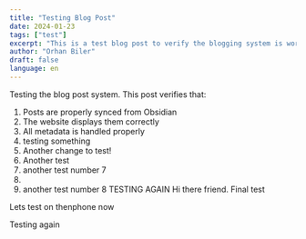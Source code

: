 ```yaml
---
title: "Testing Blog Post"
date: 2024-01-23
tags: ["test"]
excerpt: "This is a test blog post to verify the blogging system is working correctly."
author: "Orhan Biler"
draft: false
language: en
---
```


Testing the blog post system. This post verifies that:
1. Posts are properly synced from Obsidian
2. The website displays them correctly
3. All metadata is handled properly
4.  testing something
5. Another change to test!
6. Another test
7. another test number 7
8. 
9. another test number 8
TESTING AGAIN
Hi there friend. Final test


Lets test on thenphone now

Testing again

